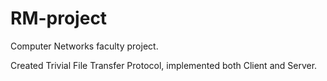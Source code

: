 # RM-project
Computer Networks faculty project. 

Created Trivial File Transfer Protocol, implemented both Client and Server.
